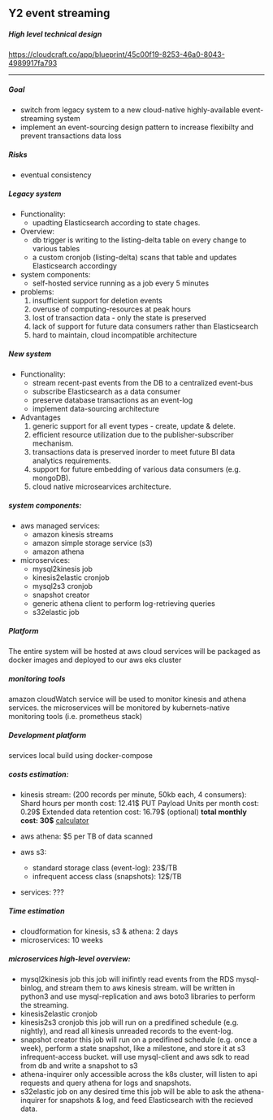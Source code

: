 ## Y2 event streaming
##### High level technical design
https://cloudcraft.co/app/blueprint/45c00f19-8253-46a0-8043-4989917fa793

---
##### Goal
- switch from legacy system to a new cloud-native highly-available event-streaming system
- implement an event-sourcing design pattern to increase flexibilty and prevent transactions data loss

##### Risks
- eventual consistency

##### Legacy system
- Functionality:
    - upadting Elasticsearch according to state chages. 
- Overview:
    - db trigger is writing to the listing-delta table on every change to various tables
    - a custom cronjob (listing-delta) scans that table and updates Elasticsearch accordingy
- system components:
    - self-hosted service running as a job every 5 minutes 
- problems:
    1. insufficient support for deletion events
    2. overuse of computing-resources at peak hours
    3. lost of transaction data - only the state is preserved
    4. lack of support for future data consumers rather than Elasticsearch
    5. hard to maintain, cloud incompatible architecture
    
##### New system
- Functionality:
    - stream recent-past events from the DB to a centralized event-bus
    - subscribe Elasticsearch as a data consumer 
    - preserve database transactions as an event-log
    - implement data-sourcing architecture 
- Advantages
    1. generic support for all event types - create, update & delete.
    2. efficient resource utilization due to the publisher-subscriber mechanism.
    3. transactions data is preserved inorder to meet future BI data analytics requirements.
    4. support for future embedding of various data consumers (e.g. mongoDB).
    5. cloud native microsearvices architecture.
    
##### system components:
- aws managed services:
    - amazon kinesis streams
    - amazon simple storage service (s3)
    - amazon athena 
- microservices:
    - mysql2kinesis job
    - kinesis2elastic cronjob
    - mysql2s3 cronjob
    - snapshot creator
    - generic athena client to perform log-retrieving queries
    - s32elastic job
   
##### Platform
The entire system will be hosted at aws cloud
services will be packaged as docker images and deployed to our aws eks cluster
 
##### monitoring tools
amazon cloudWatch service will be used to monitor kinesis and athena services.
the microservices will be monitored by kubernets-native monitoring tools (i.e. prometheus stack)

##### Development platform
services local build using docker-compose

##### costs estimation:
- kinesis stream: (200 records per minute, 50kb each, 4 consumers):
    Shard hours per month cost: 12.41$
    PUT Payload Units per month cost: 0.29$ 
    Extended data retention cost: 16.79$ (optional)
    **total monthly cost: 30$** [calculator](https://aws.amazon.com/kinesis/data-streams/pricing/)

- aws athena:
$5 per TB of data scanned

- aws s3:
    - standard storage class (event-log): 23$/TB
    - infrequent access class (snapshots): 12$/TB

- services:
 ???

##### Time estimation
- cloudformation for kinesis, s3 & athena: 2 days
- microservices: 10 weeks

##### microservices high-level overview:
- mysql2kinesis job
    this job will inifintly read events from the RDS mysql-binlog, and stream them to aws kinesis stream.
    will be written in python3 and use mysql-replication and aws boto3 libraries to perform the streaming.
- kinesis2elastic cronjob
- kinesis2s3 cronjob
    this job will run on a predifined schedule (e.g. nightly), and read all kinesis unreaded records to the event-log. 
- snapshot creator
    this job will run on a predifined schedule (e.g. once a week), perform a state snapshot, like a milestone, and store it at s3 infrequent-access bucket.
    will use mysql-client and aws sdk to read from db and write a snapshot to s3
- athena-inquirer
    only accessible across the k8s cluster, will listen to api requests and query athena for logs and snapshots. 
- s32elastic job
    on any desired time this job will be able to ask the athena-inquirer for snapshots & log, and feed Elasticsearch with the recieved data.
    


